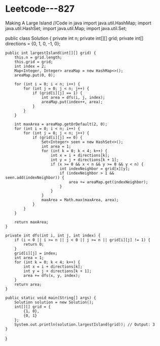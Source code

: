 # Leetcode---827
Making A Large Island
//Code in java
import java.util.HashMap;
import java.util.HashSet;
import java.util.Map;
import java.util.Set;

public class Solution {
    private int n;
    private int[][] grid;
    private int[] directions = {0, 1, 0, -1, 0};

    public int largestIsland(int[][] grid) {
        this.n = grid.length;
        this.grid = grid;
        int index = 2;
        Map<Integer, Integer> areaMap = new HashMap<>();
        areaMap.put(0, 0);

        for (int i = 0; i < n; i++) {
            for (int j = 0; j < n; j++) {
                if (grid[i][j] == 1) {
                    int area = dfs(i, j, index);
                    areaMap.put(index++, area);
                }
            }
        }

        int maxArea = areaMap.getOrDefault(2, 0);
        for (int i = 0; i < n; i++) {
            for (int j = 0; j < n; j++) {
                if (grid[i][j] == 0) {
                    Set<Integer> seen = new HashSet<>();
                    int area = 1;
                    for (int k = 0; k < 4; k++) {
                        int x = i + directions[k];
                        int y = j + directions[k + 1];
                        if (x >= 0 && x < n && y >= 0 && y < n) {
                            int indexNeighbor = grid[x][y];
                            if (indexNeighbor > 1 && seen.add(indexNeighbor)) {
                                area += areaMap.get(indexNeighbor);
                            }
                        }
                    }
                    maxArea = Math.max(maxArea, area);
                }
            }
        }

        return maxArea;
    }

    private int dfs(int i, int j, int index) {
        if (i < 0 || i >= n || j < 0 || j >= n || grid[i][j] != 1) {
            return 0;
        }
        grid[i][j] = index;
        int area = 1;
        for (int k = 0; k < 4; k++) {
            int x = i + directions[k];
            int y = j + directions[k + 1];
            area += dfs(x, y, index);
        }
        return area;
    }

    public static void main(String[] args) {
        Solution solution = new Solution();
        int[][] grid = {
            {1, 0},
            {0, 1}
        };
        System.out.println(solution.largestIsland(grid)); // Output: 3
    }
}
